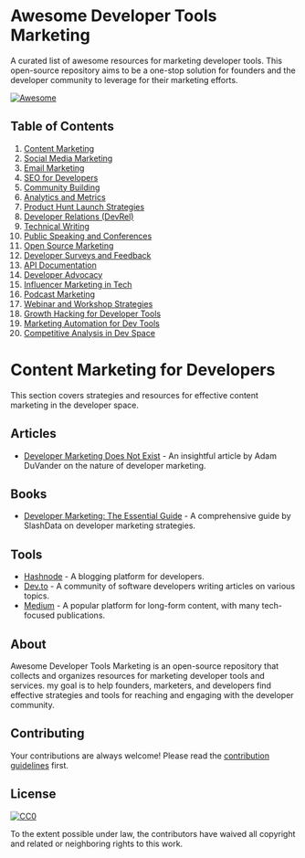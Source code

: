 # Awesome Developer Tools Marketing

A curated list of awesome resources for marketing developer tools. This open-source repository aims to be a one-stop solution for founders and the developer community to leverage for their marketing efforts.

[![Awesome](https://awesome.re/badge.svg)](https://awesome.re)

## Table of Contents

1. [Content Marketing](content-marketing.md)
2. [Social Media Marketing](social-media-marketing.md)
3. [Email Marketing](email-marketing.md)
4. [SEO for Developers](seo-for-developers.md)
5. [Community Building](community-building.md)
6. [Analytics and Metrics](analytics-and-metrics.md)
7. [Product Hunt Launch Strategies](product-hunt-strategies.md)
8. [Developer Relations (DevRel)](developer-relations.md)
9. [Technical Writing](technical-writing.md)
10. [Public Speaking and Conferences](public-speaking.md)
11. [Open Source Marketing](open-source-marketing.md)
12. [Developer Surveys and Feedback](developer-surveys.md)
13. [API Documentation](api-documentation.md)
14. [Developer Advocacy](developer-advocacy.md)
15. [Influencer Marketing in Tech](influencer-marketing.md)
16. [Podcast Marketing](podcast-marketing.md)
17. [Webinar and Workshop Strategies](webinar-strategies.md)
18. [Growth Hacking for Developer Tools](growth-hacking.md)
19. [Marketing Automation for Dev Tools](marketing-automation.md)
20. [Competitive Analysis in Dev Space](competitive-analysis.md)

# Content Marketing for Developers

This section covers strategies and resources for effective content marketing in the developer space.

## Articles

- [Developer Marketing Does Not Exist](https://everydeveloper.com/developer-marketing/) - An insightful article by Adam DuVander on the nature of developer marketing.

## Books

- [Developer Marketing: The Essential Guide](https://www.amazon.com/Developer-Marketing-Essential-Guide-SlashData/dp/171774222X) - A comprehensive guide by SlashData on developer marketing strategies.

## Tools

- [Hashnode](https://theankurtyagi.hashnode.dev/a-software-developers-guide-to-writing) - A blogging platform for developers.
- [Dev.to](https://dev.to/agentcloud/how-to-build-a-rag-chat-app-with-agent-cloud-and-bigquery-15b) - A community of software developers writing articles on various topics.
- [Medium](https://javascript.plainenglish.io/how-to-add-authentication-secure-harperdb-apis-using-supertokens-in-your-react-app-d3af60ae45bb) - A popular platform for long-form content, with many tech-focused publications.


## About

Awesome Developer Tools Marketing is an open-source repository that collects and organizes resources for marketing developer tools and services. my goal is to help founders, marketers, and developers find effective strategies and tools for reaching and engaging with the developer community.

## Contributing

Your contributions are always welcome! Please read the [contribution guidelines](CONTRIBUTING.md) first.

## License

[![CC0](https://licensebuttons.net/p/zero/1.0/88x31.png)](https://creativecommons.org/publicdomain/zero/1.0/)

To the extent possible under law, the contributors have waived all copyright and related or neighboring rights to this work.
